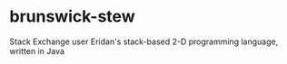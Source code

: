 # brunswick-stew
Stack Exchange user Eridan's stack-based 2-D programming language, written in Java
